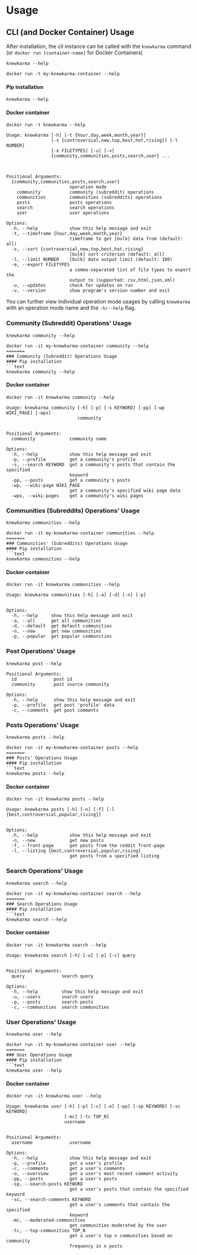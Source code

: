 # Usage
## CLI (and Docker Container) Usage

After installation, the *cli* instance can be called with the `knewkarma` command (or `docker run [container-name]` for
Docker Containers)


```commandline
knewkarma --help
```

```commandline
docker run -t my-knewkarma-container --help
```
#### Pip installation
```text
knewkarma --help
```
#### Docker container
```text
docker run -t knewkarma --help
```
```commandline
Usage: knewkarma [-h] [-t {hour,day,week,month,year}]
                 [-s {controversial,new,top,best,hot,rising}] [-l NUMBER]
                 [-e FILETYPES] [-u] [-v]
                 {community,communities,posts,search,user} ...



Positional Arguments:
  {community,communities,posts,search,user}
                        operation mode
    community           community (subreddit) operations
    communities         communities (subreddits) operations
    posts               posts operations
    search              search operations
    user                user operations

Options:
  -h, --help            show this help message and exit
  -t, --timeframe {hour,day,week,month,year}
                        timeframe to get [bulk] data from (default: all)
  -s, --sort {controversial,new,top,best,hot,rising}
                        [bulk] sort criterion (default: all)
  -l, --limit NUMBER    [bulk] data output limit (default: 100)
  -e, --export FILETYPES
                        a comma-separated list of file types to export the
                        output to (supported: csv,html,json,xml)
  -u, --updates         check for updates on run
  -v, --version         show program's version number and exit
```

You can further view individual operation mode usages by calling `knewkarma` with an operation mode name and
the `-h/--help` flag.

### Community (Subreddit) Operations' Usage

```commandline
knewkarma community --help
```

```commandline
docker run -it my-knewkarma-container community --help
=======
### Community (Subreddit) Operations Usage
#### Pip installation
```text
knewkarma community --help
```
#### Docker container
```commandline
docker run -it knewkarma community --help
```
```commandline
Usage: knewkarma community [-h] [-p] [-s KEYWORD] [-pp] [-wp WIKI_PAGE] [-wps]
                           community


Positional Arguments:
  community             community name

Options:
  -h, --help            show this help message and exit
  -p, --profile         get a community's profile
  -s, --search KEYWORD  get a community's posts that contain the specified
                        keyword
  -pp, --posts          get a community's posts
  -wp, --wiki-page WIKI_PAGE
                        get a community's specified wiki page data
  -wps, --wiki-pages    get a community's wiki pages
```

### Communities (Subreddits) Operations' Usage
```commandline
knewkarma communities --help
```
```commandline
docker run -it my-knewkarma-container communities --help
=======
### Communities' (Subreddits) Operations Usage
#### Pip installation
```text
knewkarma communities --help
```
#### Docker container
```commandline
docker run -it knewkarma communities --help
```
```commandline
Usage: knewkarma communities [-h] [-a] [-d] [-n] [-p]


Options:
  -h, --help     show this help message and exit
  -a, --all      get all communities
  -d, --default  get default communities
  -n, --new      get new communities
  -p, --popular  get popular communities
```

### Post Operations' Usage
```commandline
knewkarma post --help
```
```commandline
Positional Arguments:
  id              post id
  community       post source community

Options:
  -h, --help      show this help message and exit
  -p, --profile   get post 'profile' data
  -c, --comments  get post comments

```
### Posts Operations' Usage

```commandline
knewkarma posts --help
```

```commandline
docker run -it my-knewkarma-container posts --help
=======
### Posts' Operations Usage
#### Pip installation
```text
knewkarma posts --help
```
#### Docker container
```commandline
docker run -it knewkarma posts --help
```
```commandline
Usage: knewkarma posts [-h] [-n] [-f] [-l {best,controversial,popular,rising}]


Options:
  -h, --help            show this help message and exit
  -n, --new             get new posts
  -f, --front-page      get posts from the reddit front-page
  -l, --listing {best,controversial,popular,rising}
                        get posts from a specified listing
```

### Search Operations' Usage

```commandline
knewkarma search --help
```

```commandline
docker run -it my-knewkarma-container search --help
=======
### Search Operations Usage
#### Pip installation
```text
knewkarma search --help
```
#### Docker container
```text
docker run -it knewkarma search --help
```
```commandline
Usage: knewkarma search [-h] [-u] [-p] [-c] query


Positional Arguments:
  query              search query

Options:
  -h, --help         show this help message and exit
  -u, --users        search users
  -p, --posts        search posts
  -c, --communities  search communities
```

### User Operations' Usage

```commandline
knewkarma user --help
```

```commandline
docker run -it my-knewkarma-container user --help
=======
### User Operations Usage
#### Pip installation
```text
knewkarma user --help
```
#### Docker container
```text
docker run -it knewkarma user --help
```
```commandline
Usage: knewkarma user [-h] [-p] [-c] [-o] [-pp] [-sp KEYWORD] [-sc KEYWORD]
                      [-mc] [-tc TOP_N]
                      username


Positional Arguments:
  username              username

Options:
  -h, --help            show this help message and exit
  -p, --profile         get a user's profile
  -c, --comments        get a user's comments
  -o, --overview        get a user's most recent comment activity
  -pp, --posts          get a user's posts
  -sp, --search-posts KEYWORD
                        get a user's posts that contain the specified keyword
  -sc, --search-comments KEYWORD
                        get a user's comments that contain the specified
                        keyword
  -mc, --moderated-communities
                        get communities moderated by the user
  -tc, --top-communities TOP_N
                        get a user's top n communities based on community
                        frequency in n posts
```



